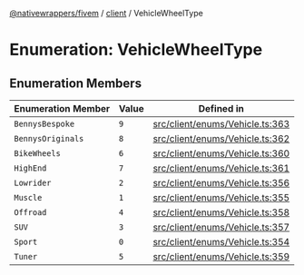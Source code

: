 [@nativewrappers/fivem](../../README.md) / [client](../README.md) / VehicleWheelType

# Enumeration: VehicleWheelType

## Enumeration Members

| Enumeration Member | Value | Defined in |
| ------ | ------ | ------ |
| `BennysBespoke` | `9` | [src/client/enums/Vehicle.ts:363](https://github.com/nativewrappers/fivem/blob/34b8061c177c9481c4691efcaef7602a414ca976/src/client/enums/Vehicle.ts#L363) |
| `BennysOriginals` | `8` | [src/client/enums/Vehicle.ts:362](https://github.com/nativewrappers/fivem/blob/34b8061c177c9481c4691efcaef7602a414ca976/src/client/enums/Vehicle.ts#L362) |
| `BikeWheels` | `6` | [src/client/enums/Vehicle.ts:360](https://github.com/nativewrappers/fivem/blob/34b8061c177c9481c4691efcaef7602a414ca976/src/client/enums/Vehicle.ts#L360) |
| `HighEnd` | `7` | [src/client/enums/Vehicle.ts:361](https://github.com/nativewrappers/fivem/blob/34b8061c177c9481c4691efcaef7602a414ca976/src/client/enums/Vehicle.ts#L361) |
| `Lowrider` | `2` | [src/client/enums/Vehicle.ts:356](https://github.com/nativewrappers/fivem/blob/34b8061c177c9481c4691efcaef7602a414ca976/src/client/enums/Vehicle.ts#L356) |
| `Muscle` | `1` | [src/client/enums/Vehicle.ts:355](https://github.com/nativewrappers/fivem/blob/34b8061c177c9481c4691efcaef7602a414ca976/src/client/enums/Vehicle.ts#L355) |
| `Offroad` | `4` | [src/client/enums/Vehicle.ts:358](https://github.com/nativewrappers/fivem/blob/34b8061c177c9481c4691efcaef7602a414ca976/src/client/enums/Vehicle.ts#L358) |
| `SUV` | `3` | [src/client/enums/Vehicle.ts:357](https://github.com/nativewrappers/fivem/blob/34b8061c177c9481c4691efcaef7602a414ca976/src/client/enums/Vehicle.ts#L357) |
| `Sport` | `0` | [src/client/enums/Vehicle.ts:354](https://github.com/nativewrappers/fivem/blob/34b8061c177c9481c4691efcaef7602a414ca976/src/client/enums/Vehicle.ts#L354) |
| `Tuner` | `5` | [src/client/enums/Vehicle.ts:359](https://github.com/nativewrappers/fivem/blob/34b8061c177c9481c4691efcaef7602a414ca976/src/client/enums/Vehicle.ts#L359) |
